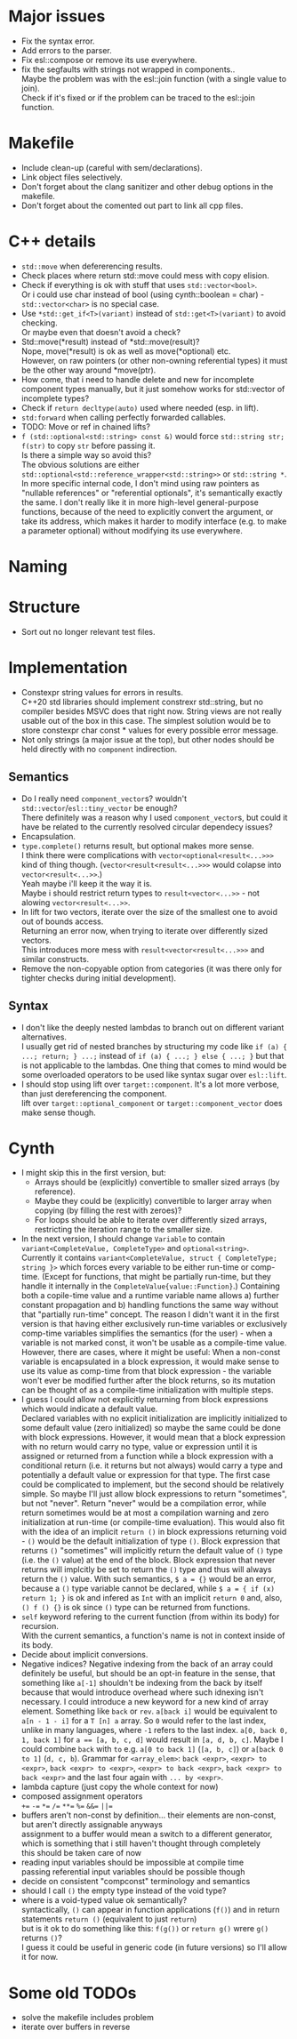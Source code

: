 # Major issues

* Fix the syntax error.
* Add errors to the parser.
* Fix esl::compose or remove its use everywhere.
* fix the segfaults with strings not wrapped in components..  
    Maybe the problem was with the esl::join function (with a single value to join).  
    Check if it's fixed or if the problem can be traced to the esl::join function.

# Makefile

* Include clean-up (careful with sem/declarations).
* Link object files selectively.
* Don't forget about the clang sanitizer and other debug options in the makefile.
* Don't forget about the comented out part to link all cpp files.

# C++ details

* `std::move` when defererencing results.
* Check places where return std::move could mess with copy elision.
* Check if everything is ok with stuff that uses `std::vector<bool>`.  
    Or i could use char instead of bool (using cynth::boolean = char) - `std::vector<char>` is no special case.
* Use `*std::get_if<T>(variant)` instead of `std::get<T>(variant)` to avoid checking.  
    Or maybe even that doesn't avoid a check?
* Std::move(*result) instead of *std::move(result)?  
    Nope, move(*result) is ok as well as move(*optional) etc.  
    However, on raw pointers (or other non-owning referential types) it must be the other way around *move(ptr).
* How come, that i need to handle delete and new for incomplete component types manually, but it just somehow works for std::vector of incomplete types?
* Check if `return decltype(auto)` used where needed (esp. in lift).
* `std:forward` when calling perfectly forwarded callables.
* TODO: Move or ref in chained lifts?
* `f (std::optional<std::string> const &)` would force `std::string str; f(str)` to copy `str` before passing it.  
    Is there a simple way so avoid this?  
    The obvious solutions are either `std::optional<std::reference_wrapper<std::string>>` or `std::string *`.  
    In more specific internal code, I don't mind using raw pointers as "nullable references" or "referential optionals", it's semantically exactly the same.
    I don't really like it in more high-level general-purpose functions, because of the need to explicitly convert the argument, or take its address,
    which makes it harder to modify interface (e.g. to make a parameter optional) without modifying its use everywhere.

# Naming

# Structure

* Sort out no longer relevant test files.

# Implementation

* Constexpr string values for errors in results.  
    C++20 std libraries should implement constrexr std::string, but no compiler besides MSVC does that right now.
    String views are not really usable out of the box in this case.
    The simplest solution would be to store constexpr char const * values for every possible error message.
* Not only strings (a major issue at the top), but other nodes should be held directly with no `component` indirection.

## Semantics

* Do I really need `component_vector`s? wouldn't `std::vector`/`esl::tiny_vector` be enough?  
    There definitely was a reason why I used `component_vector`s,
    but could it have be related to the currently resolved circular dependecy issues?
* Encapsulation.
* `type.complete()` returns result, but optional makes more sense.  
    I think there were complications with `vector<optional<result<...>>>` kind of thing though.
    (`vector<result<result<...>>>` would colapse into `vector<result<...>>`.)  
    Yeah maybe i'll keep it the way it is.  
    Maybe i should restrict return types to `result<vector<...>>` - not alowing `vector<result<...>>`.
* In lift for two vectors, iterate over the size of the smallest one to avoid out of bounds access.  
    Returning an error now, when trying to iterate over differently sized vectors.  
    This introduces more mess with `result<vector<result<...>>>` and similar constructs.
* Remove the non-copyable option from categories (it was there only for tighter checks during initial development).

## Syntax

* I don't like the deeply nested lambdas to branch out on different variant alternatives.  
    I usually get rid of nested branches by structuring my code like `if (a) { ...; return; } ...;`
    instead of `if (a) { ...; } else { ...; }` but that is not applicable to the lambdas.
    One thing that comes to mind would be some overloaded operators to be used like syntax sugar over `esl::lift`.
* I should stop using lift over `target::component`. It's a lot more verbose, than just dereferencing the component.  
    lift over `target::optional_component` or `target::component_vector` does make sense though.

# Cynth

* I might skip this in the first version, but:
    * Arrays should be (explicitly) convertible to smaller sized arrays (by reference).
    * Maybe they could be (explicitly) convertible to larger array when copying (by filling the rest with zeroes)?
    * For loops should be able to iterate over differently sized arrays, restricting the iteration range to the smaller size.
* In the next version, I should change `Variable` to contain `variant<CompleteValue, CompleteType>` and `optional<string>`.  
    Currently it contains `variant<CompleteValue, struct { CompleteType; string }>` which forces every variable to be either run-time or comp-time.
    (Except for functions, that might be partially run-time, but they handle it internally in the `CompleteValue{value::Function}`.)
    Containing both a copile-time value and a runtime variable name allows a) further constant propagation and
    b) handling functions the same way without that "partially run-time" concept.
    The reason I didn't want it in the first version is that having either exclusively run-time variables or exclusively comp-time variables
    simplifies the semantics (for the user) - when a variable is not marked const, it won't be usable as a compile-time value.
    However, there are cases, where it might be useful: When a non-const variable is encapsulated in a block expression,
    it would make sense to use its value as comp-time from that block expression - the variable won't ever be modified further
    after the block returns, so its mutation can be thought of as a compile-time initialization with multiple steps.
* I guess I could allow not explicitly returning from block expressions which would indicate a default value.  
    Declared variables with no explicit initialization are implicitly initialized to some default value (zero initialized)
    so maybe the same could be done with block expressions.
    However, it would mean that a block expression with no return would carry no type, value or expression until it is assigned or returned from a function
    while a block expression with a conditional return (i.e. it returns but not always) would carry a type and potentially a default value or expression for that type.
    The first case could be complicated to implement, but the second should be relatively simple.
    So maybe I'll just allow block expressions to return "sometimes", but not "never".
    Return "never" would be a compilation error, while return sometimes would be at most a compilation warning and zero initialization at run-time (or compile-time evaluation).
    This would also fit with the idea of an implicit `return ()` in block expressions returning void - `()` would be the default initialization of type `()`.
    Block expression that returns `()` "sometimes" will implicitly return the default value of `()` type (i.e. the `()` value) at the end of the block.
    Block expression that never returns will implcitly be set to return the `()` type and thus will always return the `()` value.
    With such semantics, `$ a = {}` would be an error, because a `()` type variable cannot be declared,
    while `$ a = { if (x) return 1; }` is ok and infered as `Int` with an implicit `return 0`
    and, also, `() f () {}` is ok since `()` type can be returned from functions.
* `self` keyword refering to the current function (from within its body) for recursion.  
    With the current semantics, a function's name is not in context inside of its body.
* Decide about implicit conversions.
* Negative indices?
    Negative indexing from the back of an array could definitely be useful, but should be an opt-in feature
    in the sense, that something like `a[-1]` shouldn't be indexing from the back by itself because that would introduce overhead where such idnexing isn't necessary.
    I could introduce a new keyword for a new kind of array element. Something like `back` or `rev`.
    `a[back i]` would be equivalent to `a[n - 1 - i]` for a `T [n] a` array.
    So `0` would refer to the last index, unlike in many languages, where `-1` refers to the last index.
    `a[0, back 0, 1, back 1]` for `a == [a, b, c, d]` would result in `[a, d, b, c]`.
    Maybe I could combine `back` with `to` e.g. `a[0 to back 1]` (`[a, b, c]`) or `a[back 0 to 1]` (`d, c, b`).
    Grammar for `<array_elem>`: `back <expr>`, `<expr> to <expr>`, `back <expr> to <expr>`, `<expr> to back <expr>`, `back <expr> to back <expr>` and the last four again with `... by <expr>`.
* lambda capture (just copy the whole context for now)
* composed assignment operators  
    `+=` `-=` `*=` `/=` `**=` `%=` `&&=` `||=`
* buffers aren't non-const by definition... their elements are non-const, but aren't directly assignable anyways  
    assignment to a buffer would mean a switch to a different generator, which is something that i still haven't thought through completely  
    this should be taken care of now
* reading input variables should be impossible at compile time  
    passing referential input variables should be possible though
* decide on consistent "compconst" terminology and semantics
* should I call `()` the empty type instead of the void type?
* where is a void-typed value ok semantically?  
    syntactically, `()` can appear in function applications (`f()`) and in return statements `return ()` (equivalent to just `return`)  
    but is it ok to do something like this: `f(g())` or `return g()` wrere `g()` returns `()`?  
    I guess it could be useful in generic code (in future versions) so I'll allow it for now.

# Some old TODOs

* solve the makefile includes problem
* iterate over buffers in reverse
